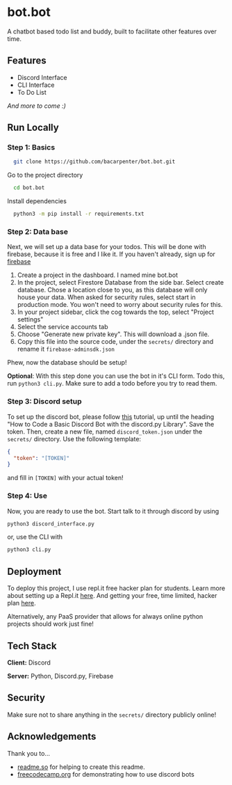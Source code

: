 # bot.bot

A chatbot based todo list and buddy, built to facilitate other features over time.

## Features

- Discord Interface
- CLI Interface
- To Do List

_And more to come :)_

## Run Locally

### Step 1: Basics

```bash
  git clone https://github.com/bacarpenter/bot.bot.git
```

Go to the project directory

```bash
  cd bot.bot
```

Install dependencies

```bash
  python3 -m pip install -r requirements.txt
```

### Step 2: Data base

Next, we will set up a data base for your todos. This will be done with firebase, because it is free and I like it. If you haven't already, sign up for [firebase](https://firebase.google.com)

1. Create a project in the dashboard. I named mine bot.bot
2. In the project, select Firestore Database from the side bar. Select create database. Chose a location close to you, as this database will only house your data. When asked for security rules, select start in production mode. You won't need to worry about security rules for this.
3. In your project sidebar, click the cog towards the top, select "Project settings"
4. Select the service accounts tab
5. Choose "Generate new private key". This will download a .json file.
6. Copy this file into the source code, under the `secrets/` directory and rename it `firebase-adminsdk.json`

Phew, now the database should be setup!

**Optional**: With this step done you can use the bot in it's CLI form. Todo this, run `python3 cli.py`. Make sure to add a todo before you try to read them.

### Step 3: Discord setup

To set up the discord bot, please follow [this](https://www.freecodecamp.org/news/create-a-discord-bot-with-python/) tutorial, up until the heading "How to Code a Basic Discord Bot with the discord.py Library". Save the token. Then, create a new file, named `discord_token.json` under the `secrets/` directory. Use the following template:

```json
{
  "token": "[TOKEN]"
}
```

and fill in `[TOKEN]` with your actual token!

### Step 4: Use

Now, you are ready to use the bot. Start talk to it through discord by using

```bash
python3 discord_interface.py
```

or, use the CLI with

```bash
python3 cli.py
```

## Deployment

To deploy this project, I use repl.it free hacker plan for students. Learn more about setting up a Repl.it [here](https://docs.replit.com/tutorials/01-introduction-to-the-repl-it-ide). And getting your free, time limited, hacker plan [here](https://education.github.com).

Alternatively, any PaaS provider that allows for always online python projects should work just fine!

## Tech Stack

**Client:** Discord

**Server:** Python, Discord.py, Firebase

## Security

Make sure not to share anything in the `secrets/` directory publicly online!

## Acknowledgements

Thank you to...

- [readme.so](https://readme.so) for helping to create this readme.
- [freecodecamp.org](https://www.freecodecamp.org/newscreate-a-discord-bot-with-python/) for demonstrating how to use discord bots
